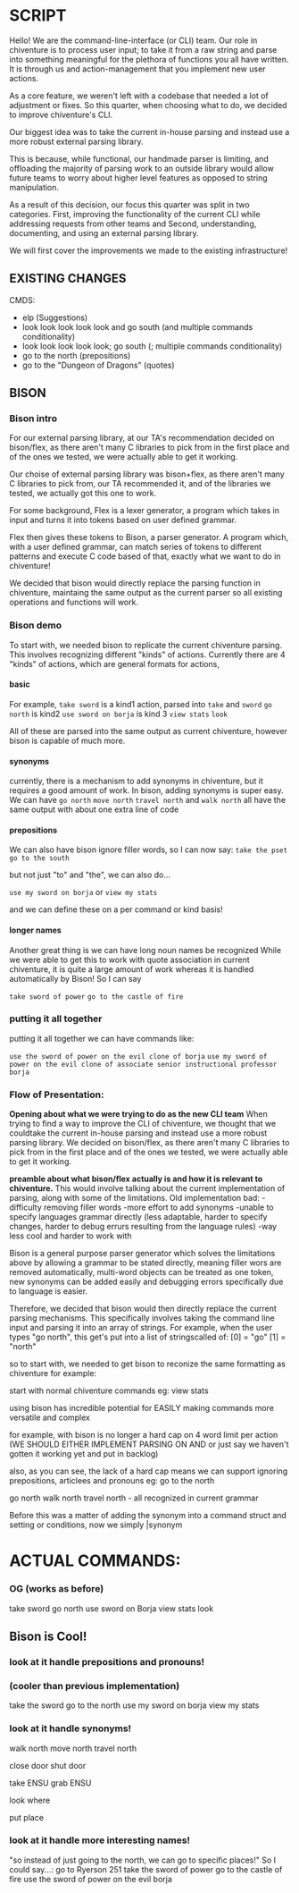 # SCRIPT
Hello! We are the command-line-interface (or CLI) team. 
Our role in chiventure is to process user input; to take it from a raw string and parse into something meaningful for the plethora of functions you all have written.
It is through us and action-management that you implement new user actions.

As a core feature, we weren't left with a codebase that needed a lot of adjustment or fixes. 
So this quarter, when choosing what to do, we decided to improve chiventure's CLI. 

Our biggest idea was to take the current in-house parsing and instead use a more robust external parsing library.

This is because, while functional, our handmade parser is limiting, and offloading the majority of parsing work to an outside library would allow future teams to worry about higher level features as opposed to string manipulation.

As a result of this decision, our focus this quarter was split in two categories.
First, improving the functionality of the current CLI while addressing requests from other teams
and Second, understanding, documenting, and using an external parsing library.

We will first cover the improvements we made to the existing infrastructure!

## EXISTING CHANGES
CMDS:
- elp (Suggestions)
- look look look look look and go south (and multiple commands conditionality)
- look look look look look; go south (; multiple commands conditionality)
- go to the north (prepositions)
- go to the "Dungeon of Dragons" (quotes)


## BISON
### Bison intro
For our external parsing library, at our TA's recommendation decided on bison/flex, as there aren't many C libraries to pick from in the first place and of the ones we tested, we were actually able to get it working.

Our choise of external parsing library was bison+flex, as there aren't many C libraries to pick from, our TA recommended it, and of the libraries we tested, we actually got this one to work.

For some background,
Flex is a lexer generator, a program which takes in input and turns it into tokens based on user defined grammar. 

Flex then gives these tokens to Bison, a parser generator.
A program which, with a user defined grammar, can match series of tokens to different patterns and execute C code based of that, exactly what we want to do in chiventure!

We decided that bison would directly replace the parsing function in chiventure, maintaing the same output as the current parser so all existing operations and functions will work.

### Bison demo 
To start with, we needed bison to replicate the current chiventure parsing. 
This involves recognizing different "kinds" of actions. 
Currently there are 4 "kinds" of actions, which are general formats for actions,

#### basic
For example, `take sword` is a kind1 action, parsed into `take` and `sword`
`go north` is kind2
`use sword on borja` is kind 3
`view stats` 
`look`

All of these are parsed into the same output as current chiventure, however bison is capable of much more. 
#### synonyms
currently, there is a mechanism to add synonyms in chiventure, but it requires a good amount of work.
In bison, adding synonyms is super easy.
We can have
`go north`
`move north`
`travel north`
and 
`walk north`
all have the same output with about one extra line of code

#### prepositions
We can also have bison ignore filler words, 
so I can now say:
`take the pset`
`go to the south`

but not just "to" and "the", we can also do...

`use my sword on borja`
or
`view my stats`

and we can define these on a per command or kind basis!

#### longer names
Another great thing is we can have long noun names be recognized
While we were able to get this to work with quote association in current chiventure, it is quite a large amount of work whereas it is handled automatically by Bison!
So I can say

`take sword of power`
`go to the castle of fire`

### putting it all together
putting it all together we can have commands like:


`use the sword of power on the evil clone of borja`
`use my sword of power on the evil clone of associate senior instructional professor borja`

### Flow of Presentation:
**Opening about what we were trying to do as the new CLI team**
When trying to find a way to improve the CLI of chiventure, we thought that we couldtake the current in-house parsing and instead use a more robust parsing library.
We decided on bison/flex, as there aren't many C libraries to pick from in the first place and of the ones we tested, we were actually able to get it working.




**preamble about what bison/flex actually is and how it is relevant to chiventure.**
This would involve talking about the current implementation of parsing, along with some of the limitations.
Old implementation bad:
-difficulty removing filler words
-more effort to add synonyms
-unable to specify languages grammar directly
 (less adaptable, harder to specify changes, 
 harder to debug errurs resulting from the language
 rules)
-way less cool and harder to work with



Bison is a general purpose parser generator which solves the limitations above by allowing a grammar to be stated directly, meaning filler wors are removed automatically, multi-word objects can be treated as one token, new synonyms can be added easily and debugging errors specifically due to language is easier. 

Therefore, we decided that bison would then directly replace the current parsing mechanisms. This specifically involves taking the command line input and parsing it into an array of strings.
For example, when the user types "go north", this get's put into a list of stringscalled of:
[0] = "go"
[1] = "north"

so to start with, we needed to get bison to reconize the same formatting as chiventure
for example:

start with normal chiventure commands
eg: view stats

using bison has incredible potential for EASILY making commands more versatile and complex

for example, with bison is no longer a hard cap on 4 word limit per action
(WE SHOULD EITHER IMPLEMENT PARSING ON AND or just say we haven't gotten it working yet and put in backlog)

also, as you can see, the lack of a hard cap means we can support ignoring prepositions, articlees and pronouns
eg: go to the north

go north
walk north
travel north - all recognized in current grammar

Before this was a matter of adding the synonym into a
command struct and setting or conditions, now we simply
|synonym


# ACTUAL COMMANDS:
### OG (works as before)
take sword
go north
use sword on Borja
view stats
look

## Bison is Cool! 
### look at it handle prepositions and pronouns!
### (cooler than previous implementation)
take the sword
go to the north
use my sword on borja
view my stats
### look at it handle synonyms!
walk north
move north
travel north

close door 
shut door

take ENSU 
grab ENSU

look 
where

put 
place


### look at it handle more interesting names!
"so instead of just going to the north, we can go to specific places!"
So I could say...:
go to Ryerson 251
take the sword of power
go to the castle of fire
use the sword of power on the evil borja


